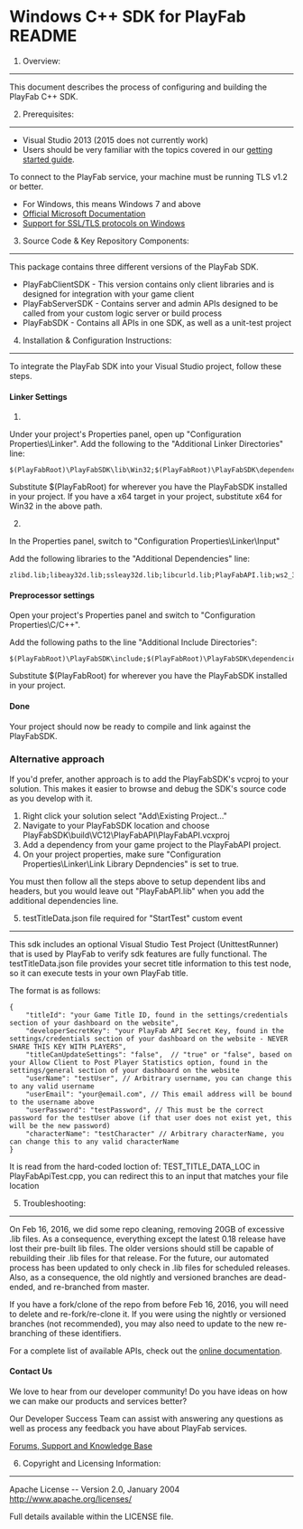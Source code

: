 Windows C++ SDK for PlayFab README
========
1. Overview:
----
This document describes the process of configuring and building the PlayFab C++ SDK.

2. Prerequisites:
---
* Visual Studio 2013 (2015 does not currently work)
* Users should be very familiar with the topics covered in our [getting started guide](https://playfab.com/docs/getting-started-with-playfab/).

To connect to the PlayFab service, your machine must be running TLS v1.2 or better.
* For Windows, this means Windows 7 and above
* [Official Microsoft Documentation](https://msdn.microsoft.com/en-us/library/windows/desktop/aa380516%28v=vs.85%29.aspx)
* [Support for SSL/TLS protocols on Windows](http://blogs.msdn.com/b/kaushal/archive/2011/10/02/support-for-ssl-tls-protocols-on-windows.aspx)


3. Source Code & Key Repository Components:
----
This package contains three different versions of the PlayFab SDK.
* PlayFabClientSDK - This version contains only client libraries and is designed for integration with your game client
* PlayFabServerSDK - Contains server and admin APIs designed to be called from your custom logic server or build process
* PlayFabSDK - Contains all APIs in one SDK, as well as a unit-test project


4. Installation & Configuration Instructions:
----
To integrate the PlayFab SDK into your Visual Studio project, follow these steps.

#### Linker Settings

1.

Under your project's Properties panel, open up "Configuration Properties\Linker". Add the following to the "Additional Linker Directories" line:

```
$(PlayFabRoot)\PlayFabSDK\lib\Win32;$(PlayFabRoot)\PlayFabSDK\dependencies\lib\Win32;
```
Substitute $(PlayFabRoot) for wherever you have the PlayFabSDK installed in your project. If you have a x64 target in your project, substitute x64 for Win32 in the above path.

2.

In the Properties panel, switch to "Configuration Properties\Linker\Input"

Add the following libraries to the "Additional Dependencies" line:
```
zlibd.lib;libeay32d.lib;ssleay32d.lib;libcurld.lib;PlayFabAPI.lib;ws2_32.lib;wldap32.lib;
```

#### Preprocessor settings

Open your project's Properties panel and switch to "Configuration Properties\C/C++".

Add the following paths to the line "Additional Include Directories":

```
$(PlayFabRoot)\PlayFabSDK\include;$(PlayFabRoot)\PlayFabSDK\dependencies\include;
```

Substitute $(PlayFabRoot) for wherever you have the PlayFabSDK installed in your project.

#### Done

Your project should now be ready to compile and link against the PlayFabSDK.

### Alternative approach

If you'd prefer, another approach is to add the PlayFabSDK's vcproj to your solution. This makes it easier to browse and debug the SDK's source code as you develop with it.

1. Right click your solution select "Add\Existing Project..."
2. Navigate to your PlayFabSDK location and choose PlayFabSDK\build\VC12\PlayFabAPI\PlayFabAPI.vcxproj
3. Add a dependency from your game project to the PlayFabAPI project.
4. On your project properties, make sure "Configuration Properties\Linker\Link Library Depndencies" is set to true.

You must then follow all the steps above to setup dependent libs and headers, but you would leave out "PlayFabAPI.lib" when you add the additional dependencies line.


5. testTitleData.json file required for "StartTest" custom event
----

This sdk includes an optional Visual Studio Test Project (UnittestRunner) that is used by PlayFab to verify sdk features are fully functional.  The testTitleData.json file provides your secret title information to this test node, so it can execute tests in your own PlayFab title.

The format is as follows:

    {
    	"titleId": "your Game Title ID, found in the settings/credentials section of your dashboard on the website",
    	"developerSecretKey": "your PlayFab API Secret Key, found in the settings/credentials section of your dashboard on the website - NEVER SHARE THIS KEY WITH PLAYERS",
    	"titleCanUpdateSettings": "false",  // "true" or "false", based on your Allow Client to Post Player Statistics option, found in the settings/general section of your dashboard on the website
    	"userName": "testUser", // Arbitrary username, you can change this to any valid username
    	"userEmail": "your@email.com", // This email address will be bound to the username above
    	"userPassword": "testPassword", // This must be the correct password for the testUser above (if that user does not exist yet, this will be the new password)
    	"characterName": "testCharacter" // Arbitrary characterName, you can change this to any valid characterName
    }

It is read from the hard-coded loction of: TEST_TITLE_DATA_LOC in PlayFabApiTest.cpp, you can redirect this to an input that matches your file location


5. Troubleshooting:
----
On Feb 16, 2016, we did some repo cleaning, removing 20GB of excessive .lib files. As a consequence, everything except the latest 0.18 release have lost their pre-built lib files. The older versions should still be capable of rebuilding their .lib files for that release. For the future, our automated process has been updated to only check in .lib files for scheduled releases. Also, as a consequence, the old nightly and versioned branches are dead-ended, and re-branched from master.

If you have a fork/clone of the repo from before Feb 16, 2016, you will need to delete and re-fork/re-clone it. If you were using the nightly or versioned branches (not recommended), you may also need to update to the new re-branching of these identifiers.

For a complete list of available APIs, check out the [online documentation](http://api.playfab.com/Documentation/).

#### Contact Us
We love to hear from our developer community!
Do you have ideas on how we can make our products and services better?

Our Developer Success Team can assist with answering any questions as well as process any feedback you have about PlayFab services.

[Forums, Support and Knowledge Base](https://community.playfab.com/hc/en-us)


6. Copyright and Licensing Information:
----
  Apache License --
  Version 2.0, January 2004
  http://www.apache.org/licenses/

  Full details available within the LICENSE file.

